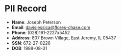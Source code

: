 # PII Record
- **Name**: Joseph Peterson
- **Email**: davisjessica@flores-chase.com
- **Phone**: (028)191-2227x5452
- **Address**: 807 Brown Village, East Jeremy, IL 05437
- **SSN**: 672-27-0226
- **DOB**: 1998-08-31
